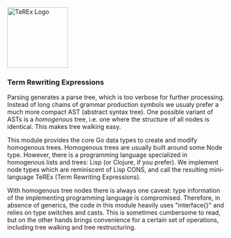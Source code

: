 <img alt="TeREx Logo" src="https://npillmayer.github.io/GoRGO/img/TeREx-Logo-bw.png" width="140" style="max-width:140">

### Term Rewriting Expressions

Parsing generates a parse tree, which is too verbose for further processing.
Instead of long chains of grammar production symbols we usualy prefer a
much more compact AST (abstract syntax tree). One possible variant of
ASTs is a *homogenous* tree, i.e. one where the structure of all nodes
is identical. This makes tree walking easy.

This module provides the core Go data types to create and modify
homogenous trees. Homogenous trees are usually built around some Node type.
However, there is a programming language specialized in homogenous lists and
trees: Lisp (or Clojure, if you prefer). We implement node types which are
reminiscent of Lisp CONS, and call the resulting mini-language TeREx
(Term Rewriting Expressions).

With homogenous tree nodes there is always one caveat: type information of the
implementing programming language is compromised. Therefore, in absence of generics,
the code in this module heavily uses "interface{}" and relies on type switches and
casts. This is sometimes cumbersome to read, but on the other hands brings convenience
for a certain set of operations, including tree walking and tree restructuring.
